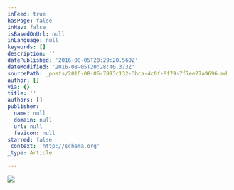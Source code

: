 ```yaml
---
inFeed: true
hasPage: false
inNav: false
isBasedOnUrl: null
inLanguage: null
keywords: []
description: ''
datePublished: '2016-08-05T20:29:20.560Z'
dateModified: '2016-08-05T20:28:40.373Z'
sourcePath: _posts/2016-08-05-7893c132-3bca-4c0f-8f79-7f7ee27a9696.md
author: []
via: {}
title: ''
authors: []
publisher:
  name: null
  domain: null
  url: null
  favicon: null
starred: false
_context: 'http://schema.org'
_type: Article

---
```

![](https://the-grid-user-content.s3-us-west-2.amazonaws.com/34290ae1-5b97-4bc0-be88-af14b9bb03f7.png)